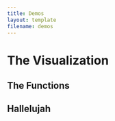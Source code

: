 ```yaml
---
title: Demos
layout: template
filename: demos
--- 
```

# The Visualization 

## The Functions

## Hallelujah
